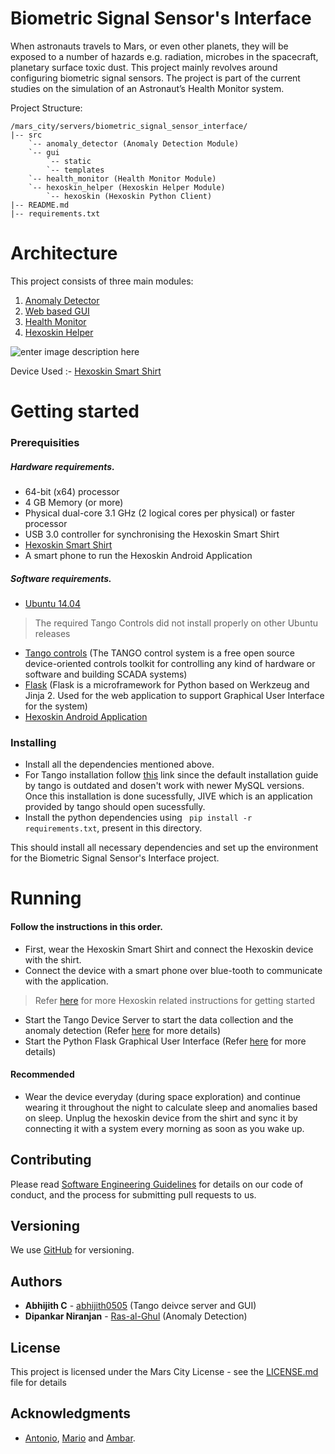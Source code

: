 # Biometric Signal Sensor's Interface

When astronauts travels to Mars, or even other planets, they will be exposed to a number of hazards e.g. radiation, microbes in the spacecraft, planetary surface toxic dust. This project mainly revolves around configuring biometric signal sensors. 
The project is part of the current studies on the simulation of an Astronaut’s Health Monitor system.

Project Structure:

```
/mars_city/servers/biometric_signal_sensor_interface/
|-- src
    `-- anomaly_detector (Anomaly Detection Module)
    `-- gui
    	`-- static
    	`-- templates
    `-- health_monitor (Health Monitor Module)
    `-- hexoskin_helper (Hexoskin Helper Module)
        `-- hexoskin (Hexoskin Python Client)
|-- README.md
|-- requirements.txt

```
# Architecture
This project consists of three main modules:

 1. [Anomaly Detector](src/anomaly_detector)
 2. [Web based GUI](src/gui)
 3. [Health Monitor](src/health_monitor)
 4. [Hexoskin Helper](src/hexoskin_helper)

![enter image description here](https://2.bp.blogspot.com/-w0CxZHRuCVo/WUv5OKuWPcI/AAAAAAAADuA/hnY49h5qEN0o1llIUO1cqiH3XcOecSG0wCLcBGAs/s1600/gsoc.jpg)

Device Used :- [Hexoskin Smart Shirt](http://hexoskin.com/)

# Getting started

### Prerequisities

##### Hardware requirements.

- 64-bit (x64) processor
- 4 GB Memory (or more)
- Physical dual-core 3.1 GHz (2 logical cores per physical) or faster processor
- USB 3.0 controller for synchronising the Hexoskin Smart Shirt
- [Hexoskin Smart Shirt](http://hexoskin.com/)
- A smart phone to run the Hexoskin Android Application 

##### Software requirements.

- [Ubuntu 14.04](http://releases.ubuntu.com/14.04/)
> The required Tango Controls did not install properly on other Ubuntu releases

- [Tango controls](http://www.tango-controls.org/downloads/binary/) (The TANGO control system is a free open source device-oriented controls toolkit for controlling any kind of hardware or software and building SCADA systems)
- [Flask](http://flask.pocoo.org/) (Flask is a microframework for Python based on Werkzeug and Jinja 2. Used for the web application to support Graphical User Interface for the system)
- [Hexoskin Android Application](https://play.google.com/store/apps/details?id=com.hexoskin.hexoskin&hl=en)



### Installing

- Install all the dependencies mentioned above.
- For Tango installation follow [this](http://marscity.readthedocs.io/en/latest/doc/setup.html) link since the default installation guide by tango is outdated and dosen't work with newer MySQL versions.
Once this installation is done sucessfully, JIVE which is an application provided by tango should open sucessfully.
- Install the python dependencies using ``` pip install -r requirements.txt```, present in this directory.

This should install all necessary dependencies and set up the environment for the Biometric Signal Sensor's Interface project.

# Running
#### Follow the instructions in this order.

 - First, wear the Hexoskin Smart Shirt and connect the Hexoskin device with the shirt.
 - Connect the device with a smart phone over blue-tooth to communicate with the application.
> Refer [here](https://www.hexoskin.com/pages/start) for more Hexoskin related instructions for getting started  

 - Start the Tango Device Server to start the data collection and the anomaly detection (Refer [here](https://github.com/mars-planet/mars_city/blob/master/servers/biometric_signal_sensor_interface/src/health_monitor/README.md) for more details)
 - Start the Python Flask Graphical User Interface (Refer [here](https://github.com/mars-planet/mars_city/blob/master/servers/biometric_signal_sensor_interface/src/gui/README.md) for more details)

#### Recommended 

 - Wear the device everyday (during space exploration) and continue wearing it throughout the night to calculate sleep and anomalies based on sleep. Unplug the hexoskin device from the shirt and sync it by connecting it with a system every morning as soon as you wake up. 

## Contributing

Please read [Software Engineering Guidelines](http://marscity.readthedocs.io/en/latest/doc/guidelines.html) for details on our code of conduct, and the process for submitting pull requests to us.

## Versioning

We use [GitHub](http://github.com/) for versioning.

## Authors

* **Abhijith C** - [abhijith0505](https://github.com/abhijith0505) (Tango deivce server and GUI)
* **Dipankar Niranjan** - [Ras-al-Ghul](https://github.com/Ras-al-Ghul) (Anomaly Detection)


## License

This project is licensed under the Mars City License - see the [LICENSE.md](https://github.com/mars-planet/mars_city/blob/master/LICENSE) file for details

## Acknowledgments

* [Antonio](https://github.com/aldebran), [Mario](https://github.com/mtambos) and [Ambar](https://github.com/coder006).



